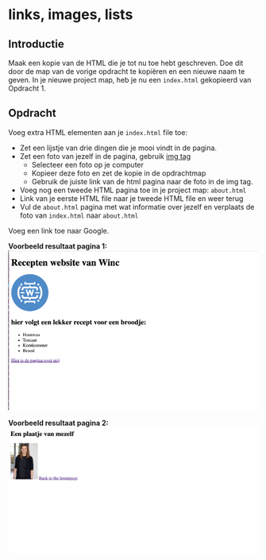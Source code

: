 # links, images, lists

## Introductie

Maak een kopie van de HTML die je tot nu toe hebt geschreven. Doe dit door de map van de vorige opdracht te kopiëren en een nieuwe naam te geven. In je nieuwe project map, heb je nu een `index.html` gekopieerd van Opdracht 1.

## Opdracht

Voeg extra HTML elementen aan je `index.html` file toe:

- Zet een lijstje van drie dingen die je mooi vindt in de pagina.
- Zet een foto van jezelf in de pagina, gebruik [img tag](https://www.w3schools.com/tags/tag_img.asp)
  - Selecteer een foto op je computer
  - Kopieer deze foto en zet de kopie in de opdrachtmap
  - Gebruik de juiste link van de html pagina naar de foto in de img tag.
- Voeg nog een tweede HTML pagina toe in je project map: `about.html`
- Link van je eerste HTML file naar je tweede HTML file en weer terug
- Vul de `about.html` pagina met wat informatie over jezelf en verplaats de foto van `index.html` naar `about.html`

Voeg een link toe naar Google.

**Voorbeeld resultaat pagina 1:**
![Pagina 1](pagina1.png)

**Voorbeeld resultaat pagina 2:**
![Pagina 2](pagina2.png)
